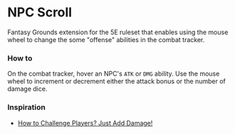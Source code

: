 # NPC Scroll

Fantasy Grounds extension for the 5E ruleset that enables using the mouse wheel
to change the some "offense" abilities in the combat tracker.

### How to

On the combat tracker, hover an NPC's `ATK` or `DMG` ability. Use the mouse
wheel to increment or decrement either the attack bonus or the number of damage
dice.

### Inspiration

- [How to Challenge Players? Just Add Damage!](https://alphastream.org/index.php/2021/06/10/how-to-challenge-players-just-add-damage/)
